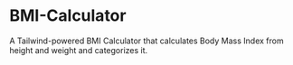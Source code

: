 # BMI-Calculator
A Tailwind-powered BMI Calculator that calculates Body Mass Index from height and weight and categorizes it.
